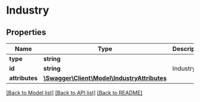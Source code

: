 # Industry

## Properties
Name | Type | Description | Notes
------------ | ------------- | ------------- | -------------
**type** | **string** |  | [optional] 
**id** | **string** | Industry ID | [optional] 
**attributes** | [**\Swagger\Client\Model\IndustryAttributes**](IndustryAttributes.md) |  | [optional] 

[[Back to Model list]](../README.md#documentation-for-models) [[Back to API list]](../README.md#documentation-for-api-endpoints) [[Back to README]](../README.md)


